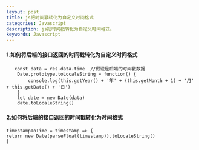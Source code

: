```yaml
---
layout: post
title: js把时间戳转化为自定义时间格式
categories: Javascript
description: js把时间戳转化为自定义时间格式。
keywords: Javascript
---
```


#### 1.如何将后端的接口返回的时间戳转化为自定义时间格式

       const data = res.data.time  //假设是后端的时间戳数据
        Date.prototype.toLocaleString = function() {
            console.log(this.getYear() + '年' + (this.getMonth + 1) + '月' + this.getDate() + '日')
        }
        let date = new Date(data)
        date.toLocaleString()

#### 2.如何将后端的接口返回的时间戳转化为时间格式

    timestampToTime = timestamp => {
    return new Date(parseFloat(timestamp)).toLocaleString()
    }
